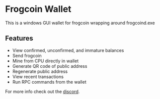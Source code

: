 # Frogcoin Wallet
This is a windows GUI wallet for frogcoin wrapping around frogcoind.exe

## Features
* View confirmed, unconfirmed, and immature balances
* Send frogcoin
* Mine from CPU directly in wallet
* Generate QR code of public address
* Regenerate public address
* View recent transactions
* Run RPC commands from the wallet

For more info check out the [discord](https://discord.gg/4ZZ3ARnuc8).
